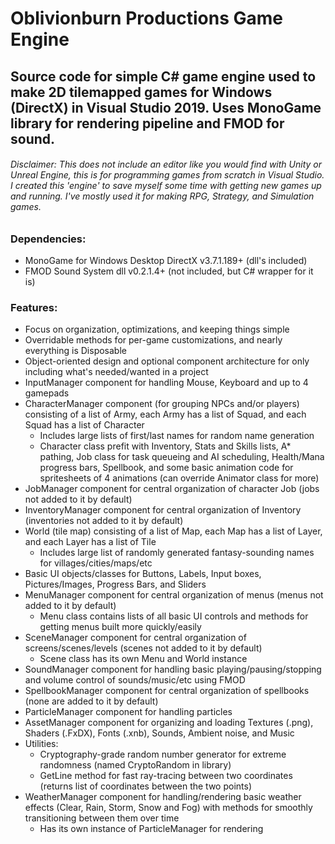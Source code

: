 # Oblivionburn Productions Game Engine
## Source code for simple C# game engine used to make 2D tilemapped games for Windows (DirectX) in Visual Studio 2019. Uses MonoGame library for rendering pipeline and FMOD for sound.
###### Disclaimer: This does not include an editor like you would find with Unity or Unreal Engine, this is for programming games from scratch in Visual Studio. I created this 'engine' to save myself some time with getting new games up and running. I've mostly used it for making RPG, Strategy, and Simulation games.

### Dependencies:
- MonoGame for Windows Desktop DirectX v3.7.1.189+ (dll's included)
- FMOD Sound System dll v0.2.1.4+ (not included, but C# wrapper for it is)

### Features:
- Focus on organization, optimizations, and keeping things simple
- Overridable methods for per-game customizations, and nearly everything is Disposable
- Object-oriented design and optional component architecture for only including what's needed/wanted in a project
- InputManager component for handling Mouse, Keyboard and up to 4 gamepads
- CharacterManager component (for grouping NPCs and/or players) consisting of a list of Army, each Army has a list of Squad, and each Squad has a list of Character 
  - Includes large lists of first/last names for random name generation
  - Character class prefit with Inventory, Stats and Skills lists, A* pathing, Job class for task queueing and AI scheduling, Health/Mana progress bars, Spellbook, and some basic animation code for spritesheets of 4 animations (can override Animator class for more)
- JobManager component for central organization of character Job (jobs not added to it by default)
- InventoryManager component for central organization of Inventory (inventories not added to it by default)
- World (tile map) consisting of a list of Map, each Map has a list of Layer, and each Layer has a list of Tile
  - Includes large list of randomly generated fantasy-sounding names for villages/cities/maps/etc
- Basic UI objects/classes for Buttons, Labels, Input boxes, Pictures/Images, Progress Bars, and Sliders
- MenuManager component for central organization of menus (menus not added to it by default)
  - Menu class contains lists of all basic UI controls and methods for getting menus built more quickly/easily
- SceneManager component for central organization of screens/scenes/levels (scenes not added to it by default)
  - Scene class has its own Menu and World instance
- SoundManager component for handling basic playing/pausing/stopping and volume control of sounds/music/etc using FMOD
- SpellbookManager component for central organization of spellbooks (none are added to it by default)
- ParticleManager component for handling particles
- AssetManager component for organizing and loading Textures (.png), Shaders (.FxDX), Fonts (.xnb), Sounds, Ambient noise, and Music
- Utilities:
  - Cryptography-grade random number generator for extreme randomness (named CryptoRandom in library)
  - GetLine method for fast ray-tracing between two coordinates (returns list of coordinates between the two points)
- WeatherManager component for handling/rendering basic weather effects (Clear, Rain, Storm, Snow and Fog) with methods for smoothly transitioning between them over time
  - Has its own instance of ParticleManager for rendering
